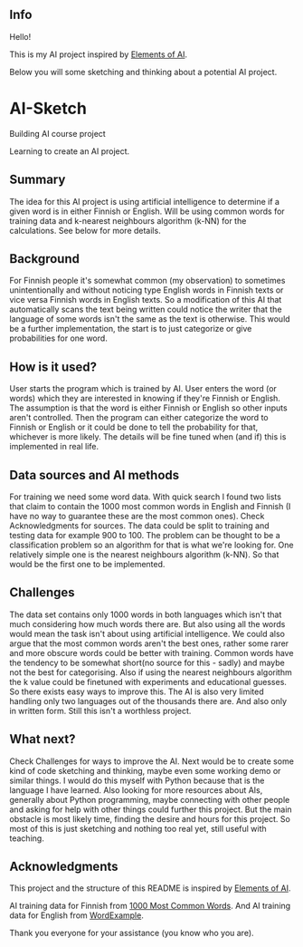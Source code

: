 ## Info

Hello!

This is my AI project inspired by [Elements of AI](https://www.elementsofai.com).

Below you will some sketching and thinking about a potential AI project.

# AI-Sketch
Building AI course project

Learning to create an AI project.

## Summary
The idea for this AI project is using artificial intelligence to determine if a given word is in either Finnish or English. Will be using common words for training data and k-nearest neighbours algorithm (k-NN) for the calculations. See below for more details.

## Background
For Finnish people it's somewhat common (my observation) to sometimes unintentionally and without noticing type English words in Finnish texts or vice versa Finnish words in English texts. So a modification of this AI that automatically scans the text being written could notice the writer that the language of some words isn't the same as the text is otherwise. This would be a further implementation, the start is to just categorize or give probabilities for one word.

## How is it used?
User starts the program which is trained by AI. User enters the word (or words) which they are interested in knowing if they're Finnish or English. The assumption is that the word is either Finnish or English so other inputs aren't controlled. Then the program can either categorize the word to Finnish or English or it could be done to tell the probability for that, whichever is more likely. The details will be fine tuned when (and if) this is implemented in real life.

## Data sources and AI methods
For training we need some word data. With quick search I found two lists that claim to contain the 1000 most common words in English and Finnish (I have no way to guarantee these are the most common ones). Check Acknowledgments for sources. The data could be split to training and testing data for example 900 to 100. The problem can be thought to be a classification problem so an algorithm for that is what we're looking for. One relatively simple one is the nearest neighbours algorithm (k-NN). So that would be the first one to be implemented.

## Challenges
The data set contains only 1000 words in both languages which isn't that much considering how much words there are. But also using all the words would mean the task isn't about using artificial intelligence. We could also argue that the most common words aren't the best ones, rather some rarer and more obscure words could be better with training. Common words have the tendency to be somewhat short(no source for this - sadly) and maybe not the best for categorising. Also if using the nearest neighbours algorithm the k value could be finetuned with experiments and educational guesses. So there exists easy ways to improve this. The AI is also very limited handling only two languages out of the thousands there are. And also only in written form. Still this isn't a worthless project.

## What next?
Check Challenges for ways to improve the AI. Next would be to create some kind of code sketching and thinking, maybe even some working demo or similar things. I would do this myself with Python because that is the language I have learned. Also looking for more resources about AIs, generally about Python programming, maybe connecting with other people and asking for help with other things could further this project. But the main obstacle is most likely time, finding the desire and hours for this project. So most of this is just sketching and nothing too real yet, still useful with teaching.

## Acknowledgments
This project and the structure of this README is inspired by [Elements of AI](https://www.elementsofai.com).

AI training data for Finnish from [1000 Most Common Words](https://1000mostcommonwords.com/1000-most-common-finnish-words/). And AI training data for English from [WordExample](https://www.wordexample.com/list/most-common-words-1k).

Thank you everyone for your assistance (you know who you are).
